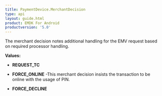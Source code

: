 ```yaml
---
title: PaymentDevice.MerchantDecision
type: api
layout: guide.html
product: EMDK For Android
productversion: '5.0'
---
```



The merchant decision notes additional handling for the EMV request based
 on required processor handling.

**Values:**

* **REQUEST_TC**

* **FORCE_ONLINE** -This merchant decision insists the transaction to be online with the usage of PIN.

* **FORCE_DECLINE**


